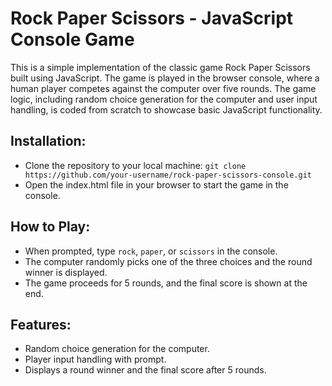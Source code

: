 # Rock Paper Scissors - JavaScript Console Game

This is a simple implementation of the classic game Rock Paper Scissors built using JavaScript. The game is played in the browser console, where a human player competes against the computer over five rounds. The game logic, including random choice generation for the computer and user input handling, is coded from scratch to showcase basic JavaScript functionality.

## Installation:
- Clone the repository to your local machine:
    `git clone https://github.com/your-username/rock-paper-scissors-console.git`
- Open the index.html file in your browser to start the game in the console.

## How to Play:
- When prompted, type `rock`, `paper`, or `scissors` in the console.
- The computer randomly picks one of the three choices and the round winner is displayed.
- The game proceeds for 5 rounds, and the final score is shown at the end.

## Features:
- Random choice generation for the computer.
- Player input handling with prompt.
- Displays a round winner and the final score after 5 rounds.